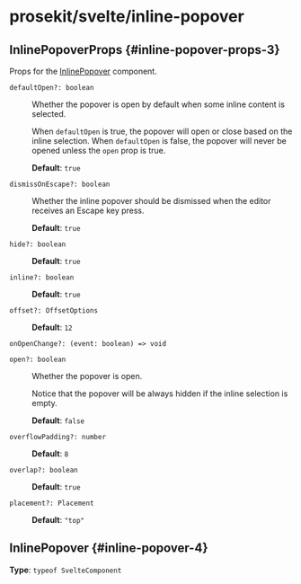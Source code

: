# prosekit/svelte/inline-popover

## InlinePopoverProps {#inline-popover-props-3}

Props for the [InlinePopover](inline-popover.md#inline-popover-4) component.

<dl>

<dt>

`defaultOpen?: boolean`

</dt>

<dd>

Whether the popover is open by default when some inline content is
selected.

When `defaultOpen` is true, the popover will open or close based on the
inline selection. When `defaultOpen` is false, the popover will never be
opened unless the `open` prop is true.

**Default**: `true`

</dd>

<dt>

`dismissOnEscape?: boolean`

</dt>

<dd>

Whether the inline popover should be dismissed when the editor receives an
Escape key press.

**Default**: `true`

</dd>

<dt>

`hide?: boolean`

</dt>

<dd>

**Default**: `true`

</dd>

<dt>

`inline?: boolean`

</dt>

<dd>

**Default**: `true`

</dd>

<dt>

`offset?: OffsetOptions`

</dt>

<dd>

**Default**: `12`

</dd>

<dt>

`onOpenChange?: (event: boolean) => void`

</dt>

<dd>

</dd>

<dt>

`open?: boolean`

</dt>

<dd>

Whether the popover is open.

Notice that the popover will be always hidden if the inline selection is
empty.

**Default**: `false`

</dd>

<dt>

`overflowPadding?: number`

</dt>

<dd>

**Default**: `8`

</dd>

<dt>

`overlap?: boolean`

</dt>

<dd>

**Default**: `true`

</dd>

<dt>

`placement?: Placement`

</dt>

<dd>

**Default**: `"top"`

</dd>

</dl>

## InlinePopover {#inline-popover-4}

**Type**: `typeof SvelteComponent`

